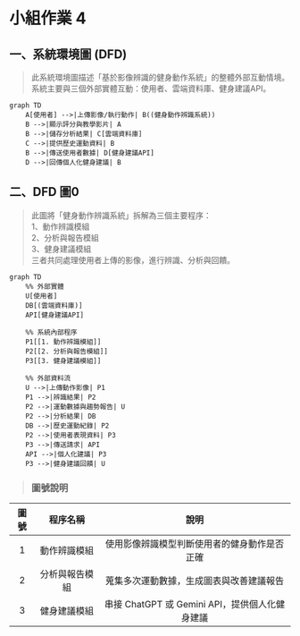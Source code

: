 # 小組作業 4

## 一、系統環境圖 (DFD)

> 此系統環境圖描述「基於影像辨識的健身動作系統」的整體外部互動情境。 <br> 
系統主要與三個外部實體互動：使用者、雲端資料庫、健身建議API。

```mermaid
graph TD
    A[使用者] -->|上傳影像/執行動作| B((健身動作辨識系統))
    B -->|顯示評分與教學影片| A
    B -->|儲存分析結果| C[雲端資料庫]
    C -->|提供歷史運動資料| B
    B -->|傳送使用者數據| D[健身建議API]
    D -->|回傳個人化健身建議| B
```

## 二、DFD 圖0

> 此圖將「健身動作辨識系統」拆解為三個主要程序：<br>
1、動作辨識模組<br>
2、分析與報告模組<br>
3、健身建議模組<br>
三者共同處理使用者上傳的影像，進行辨識、分析與回饋。<br>

```mermaid
graph TD
    %% 外部實體
    U[使用者]
    DB[(雲端資料庫)]
    API[健身建議API]

    %% 系統內部程序
    P1[[1. 動作辨識模組]]
    P2[[2. 分析與報告模組]]
    P3[[3. 健身建議模組]]

    %% 外部資料流
    U -->|上傳動作影像| P1
    P1 -->|辨識結果| P2
    P2 -->|運動數據與趨勢報告| U
    P2 -->|分析結果| DB
    DB -->|歷史運動紀錄| P2
    P2 -->|使用者表現資料| P3
    P3 -->|傳送請求| API
    API -->|個人化建議| P3
    P3 -->|健身建議回饋| U
```

> ###  圖號說明 <br>
| 圖號 | 程序名稱 | 說明 |
|:------:|:---------:|:----:|
| 1 | 動作辨識模組 | 使用影像辨識模型判斷使用者的健身動作是否正確 |
| 2 | 分析與報告模組 | 蒐集多次運動數據，生成圖表與改善建議報告 |
| 3 | 健身建議模組 | 串接 ChatGPT 或 Gemini API，提供個人化健身建議 |
